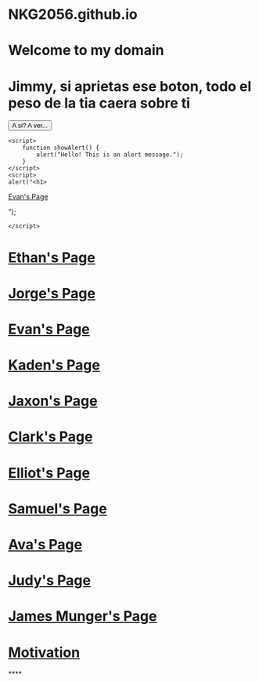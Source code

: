 # NKG2056.github.io

<!DOCTYPE html>

<html lang="en">
<head>
    <meta charset="UTF-8">
    <meta name="viewport" content="width=device-width, initial-scale=1.0">
    <title>Companions' Websites</title>
</head>
<body>
    <h1>Welcome to my domain</h1>
	<h1>Jimmy, si aprietas ese boton, todo el peso de la tia caera sobre ti</h1>
    <button onclick="showAlert()">A si? A ver...</button>

    <script>
        function showAlert() {
            alert("Hello! This is an alert message.");
        }
    </script>
	<script>
	alert("<h1>
<a href=""> Evan's Page </a>
</h1>");
	
	</script>

<h1>
<a href="https://scopeprince1-pixel.github.io"> Ethan's Page </a>
</h1>

<h1>
<a href="https://dlarsky2056.github.io"> Jorge's Page </a>
</h1>

<h1>
<a href="https://cosmicrift2763.github.io"> Evan's Page </a>
</h1>

<h1>
<a href="https://kaden70.github.io"> Kaden's Page </a>
</h1>

<h1>
<a href="https://outocat.github.io"> Jaxon's Page </a>
</h1>

<h1>
<a href=""> Clark's Page </a>
</h1>

<h1>
<a href=""> Elliot's Page </a>
</h1>

<h1>
<a href=""> Samuel's Page </a>
</h1>

<h1>
<a href=""> Ava's Page </a>
</h1>

<h1>
<a href=""> Judy's Page </a>
</h1>

<h1>
<a href=""> James Munger's Page </a>
</h1>

<h1>
<a href="https://www.youtube.com/watch?v=pvy9km7g6fw&list=RDpvy9km7g6fw&start_radio=1"> Motivation </a>
</h1>





</body>
</html>****
